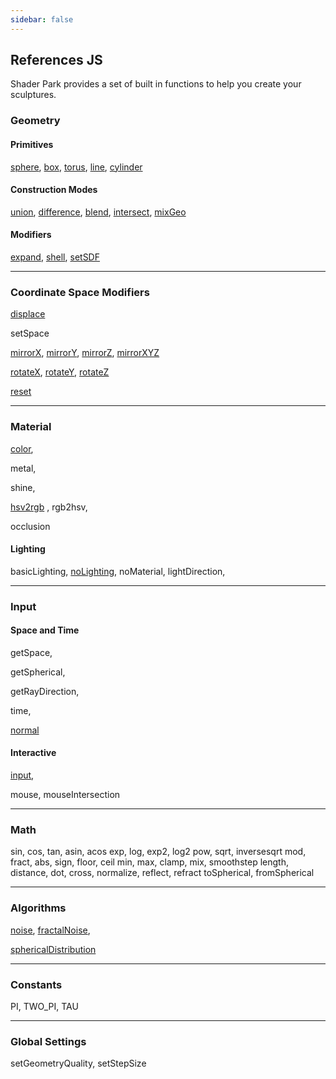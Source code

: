 ```yaml
---
sidebar: false
---
```

## References JS
Shader Park provides a set of built in functions to help you create your sculptures.

### Geometry
#### Primitives
[sphere](/references-js/geometries/sphere.html), [box](/references-js/geometries/box.html), [torus](/references-js/geometries/torus.html), [line](/references-js/geometries/line.html), [cylinder](/references-js/geometries/cylinder.html)

#### Construction Modes
[union](/references-js/operations/union.html), [difference](/references-js/operations/difference.html), [blend](/references-js/operations/blend.html), [intersect](/references-js/operations/intersect.html), [mixGeo](/references-js/operations/mixGeo.html)

#### Modifiers
[expand](/references-js/operations/expand.html), [shell](/references-js/operations/shell.html), [setSDF](/references-js/operations/setSDF.html)

------

### Coordinate Space Modifiers 
[displace](/references-js/operations/displace.html)

setSpace

[mirrorX](/references-js/operations/mirrorX.html), [mirrorY](/references-js/operations/mirrorY.html), [mirrorZ](/references-js/operations/mirrorX.html), [mirrorXYZ](/references-js/operations/mirrorXYZ.html)

[rotateX](/references-js/operations/rotateX.html), [rotateY](/references-js/operations/rotateY.html), [rotateZ](/references-js/operations/rotateZ.html)

[reset](/references-js/operations/reset.html)



------

### Material

[color](/references-js/color/color.html), 

metal,

shine,

[hsv2rgb](/references-js/color/hsv2rgb.html) , rgb2hsv, 

occlusion

#### Lighting
basicLighting, [noLighting](/references-js/color/noLighting.html), noMaterial, lightDirection, 

------


### Input

#### Space and Time

getSpace, 

getSpherical,

getRayDirection,

time,

[normal](/references-js/input/normal.html)


#### Interactive

[input](/references-js/input/input.html), 

mouse, mouseIntersection


------

### Math

sin, cos, tan, asin, acos 
exp, log, exp2, log2
pow, sqrt, inversesqrt
mod, fract, abs, sign, floor, ceil
min, max, clamp, mix, smoothstep
length, distance, dot, cross, normalize, reflect, refract
toSpherical, fromSpherical

------

### Algorithms
[noise](/references-js/algorithms/noise.html), [fractalNoise](/references-js/algorithms/fractalNoise.html), 

[sphericalDistribution](/references-js/algorithms/sphericalDistribution.html)


------

### Constants

PI, TWO_PI, TAU

------

### Global Settings

setGeometryQuality, setStepSize


